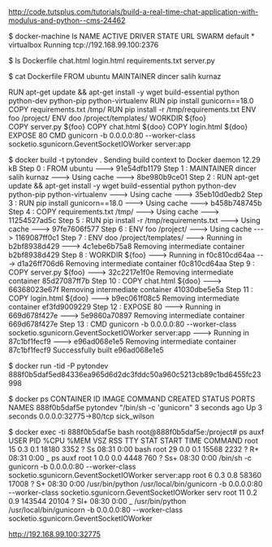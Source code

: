 http://code.tutsplus.com/tutorials/build-a-real-time-chat-application-with-modulus-and-python--cms-24462

$ docker-machine ls
NAME            ACTIVE   DRIVER       STATE     URL                         SWARM
default         *        virtualbox   Running   tcp://192.168.99.100:2376   

$ ls
Dockerfile		chat.html		login.html		requirements.txt	server.py

$ cat Dockerfile 
FROM ubuntu
MAINTAINER dincer salih kurnaz 
 
RUN apt-get update && apt-get install -y wget build-essential python python-dev python-pip python-virtualenv
RUN pip install gunicorn==18.0
COPY requirements.txt /tmp/ 
RUN pip install -r /tmp/requirements.txt
ENV foo /project/
ENV doo /project/templates/
WORKDIR ${foo}  
COPY server.py  ${foo} 
COPY chat.html ${doo}
COPY login.html ${doo}
EXPOSE 80
CMD gunicorn -b 0.0.0.0:80 --worker-class socketio.sgunicorn.GeventSocketIOWorker server:app

$ docker build -t pytondev .
Sending build context to Docker daemon 12.29 kB
Step 0 : FROM ubuntu
 ---> 91e54dfb1179
Step 1 : MAINTAINER dincer salih kurnaz
 ---> Using cache
 ---> 8be980b9ce01
Step 2 : RUN apt-get update && apt-get install -y wget build-essential python python-dev python-pip python-virtualenv
 ---> Using cache
 ---> 35eb10d0edb2
Step 3 : RUN pip install gunicorn==18.0
 ---> Using cache
 ---> b458b748745b
Step 4 : COPY requirements.txt /tmp/
 ---> Using cache
 ---> 11254527ad5c
Step 5 : RUN pip install -r /tmp/requirements.txt
 ---> Using cache
 ---> 97fe7606f577
Step 6 : ENV foo /project/
 ---> Using cache
 ---> 1169087ff0c1
Step 7 : ENV doo /project/templates/
 ---> Running in b2bf8938d429
 ---> 4c1ebe6b75a8
Removing intermediate container b2bf8938d429
Step 8 : WORKDIR ${foo}
 ---> Running in f0c810cd64aa
 ---> d1a26ff706d6
Removing intermediate container f0c810cd64aa
Step 9 : COPY server.py ${foo}
 ---> 32c2217e1f0e
Removing intermediate container 85d27087ff7b
Step 10 : COPY chat.html ${doo}
 ---> 66368023e67f
Removing intermediate container 41030dbe5e5a
Step 11 : COPY login.html ${doo}
 ---> b9ec061f08c5
Removing intermediate container ef3fd9009229
Step 12 : EXPOSE 80
 ---> Running in 669d678f427e
 ---> 5e9860a70897
Removing intermediate container 669d678f427e
Step 13 : CMD gunicorn -b 0.0.0.0:80 --worker-class socketio.sgunicorn.GeventSocketIOWorker server:app
 ---> Running in 87c1bf1fecf9
 ---> e96ad068e1e5
Removing intermediate container 87c1bf1fecf9
Successfully built e96ad068e1e5

$ docker run -tid -P pytondev
888f0b5daf5ed84336ea965d6d2dc3fddc50a960c5213cb89c1bd6455fc23998

$ docker ps
CONTAINER ID        IMAGE               COMMAND                  CREATED             STATUS              PORTS                   NAMES
888f0b5daf5e        pytondev            "/bin/sh -c 'gunicorn"   3 seconds ago       Up 3 seconds        0.0.0.0:32775->80/tcp   sick_wilson

$ docker exec -ti 888f0b5daf5e bash
root@888f0b5daf5e:/project# ps auxf
USER       PID %CPU %MEM    VSZ   RSS TTY      STAT START   TIME COMMAND
root        15  0.3  0.1  18180  3352 ?        Ss   08:31   0:00 bash
root        29  0.0  0.1  15568  2232 ?        R+   08:31   0:00  \_ ps auxf
root         1  0.0  0.0   4448   760 ?        Ss+  08:30   0:00 /bin/sh -c gunicorn -b 0.0.0.0:80 --worker-class socketio.sgunicorn.GeventSocketIOWorker server:app
root         6  0.3  0.8  58360 17008 ?        S+   08:30   0:00 /usr/bin/python /usr/local/bin/gunicorn -b 0.0.0.0:80 --worker-class socketio.sgunicorn.GeventSocketIOWorker serv
root        11  0.2  0.9 143544 20104 ?        Sl+  08:30   0:00  \_ /usr/bin/python /usr/local/bin/gunicorn -b 0.0.0.0:80 --worker-class socketio.sgunicorn.GeventSocketIOWorker

http://192.168.99.100:32775